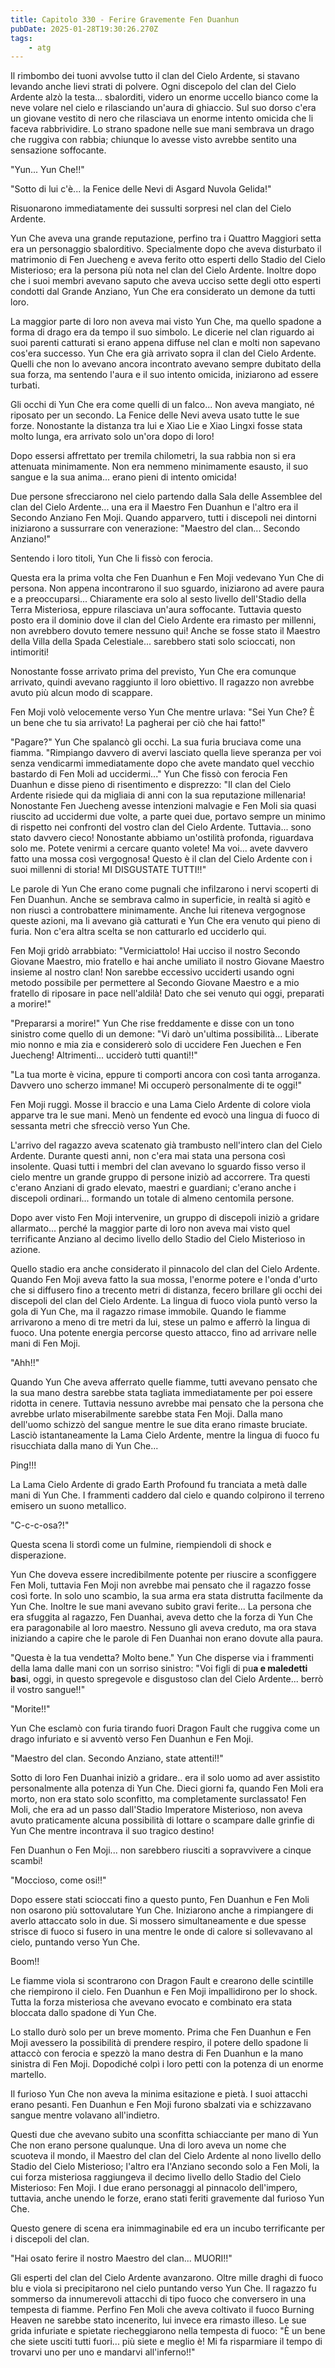 ```yaml
---
title: Capitolo 330 - Ferire Gravemente Fen Duanhun
pubDate: 2025-01-28T19:30:26.270Z
tags:
    - atg
---
```



Il rimbombo dei tuoni avvolse tutto il clan del Cielo Ardente, si stavano levando anche lievi strati di polvere. Ogni discepolo del clan del Cielo Ardente alzò la testa... sbalorditi, videro un enorme uccello bianco come la neve volare nel cielo e rilasciando un'aura di ghiaccio. Sul suo dorso c'era un giovane vestito di nero che rilasciava un enorme intento omicida che li faceva rabbrividire. Lo strano spadone nelle sue mani sembrava un drago che ruggiva con rabbia; chiunque lo avesse visto avrebbe sentito una sensazione soffocante.


"Yun... Yun Che!!"


"Sotto di lui c'è... la Fenice delle Nevi di Asgard Nuvola Gelida!"


Risuonarono immediatamente dei sussulti sorpresi nel clan del Cielo Ardente.


Yun Che aveva una grande reputazione, perfino tra i Quattro Maggiori setta era un personaggio sbalorditivo. Specialmente dopo che aveva disturbato il matrimonio di Fen Juecheng e aveva ferito otto esperti dello Stadio del Cielo Misterioso; era la persona più nota nel clan del Cielo Ardente. Inoltre dopo che i suoi membri avevano saputo che aveva ucciso sette degli otto esperti condotti dal Grande Anziano, Yun Che era considerato un demone da tutti loro.


La maggior parte di loro non aveva mai visto Yun Che, ma quello spadone a forma di drago era da tempo il suo simbolo. Le dicerie nel clan riguardo ai suoi parenti catturati si erano appena diffuse nel clan e molti non sapevano cos'era successo. Yun Che era già arrivato sopra il clan del Cielo Ardente. Quelli che non lo avevano ancora incontrato avevano sempre dubitato della sua forza, ma sentendo l'aura e il suo intento omicida, iniziarono ad essere turbati.


Gli occhi di Yun Che era come quelli di un falco... Non aveva mangiato, né riposato per un secondo. La Fenice delle Nevi aveva usato tutte le sue forze. Nonostante la distanza tra lui e Xiao Lie e Xiao Lingxi fosse stata molto lunga, era arrivato solo un'ora dopo di loro!


Dopo essersi affrettato per tremila chilometri, la sua rabbia non si era attenuata minimamente.
Non era nemmeno minimamente esausto, il suo sangue e la sua anima... erano pieni di intento omicida!


Due persone sfrecciarono nel cielo partendo dalla Sala delle Assemblee del clan del Cielo Ardente... una era il Maestro Fen Duanhun e l'altro era il Secondo Anziano Fen Moji. Quando apparvero, tutti i discepoli nei dintorni iniziarono a sussurrare con venerazione: "Maestro del clan... Secondo Anziano!"


Sentendo i loro titoli, Yun Che li fissò con ferocia.


Questa era la prima volta che Fen Duanhun e Fen Moji vedevano Yun Che di persona. Non appena incontrarono il suo sguardo, iniziarono ad avere paura e a preoccuparsi... Chiaramente era solo al sesto livello dell'Stadio della Terra Misteriosa, eppure rilasciava un'aura soffocante. Tuttavia questo posto era il dominio dove il clan del Cielo Ardente era rimasto per millenni, non avrebbero dovuto temere nessuno qui! Anche se fosse stato il Maestro della Villa della Spada Celestiale... sarebbero stati solo scioccati, non intimoriti!


Nonostante fosse arrivato prima del previsto, Yun Che era comunque arrivato, quindi avevano raggiunto il loro obiettivo. Il ragazzo non avrebbe avuto più alcun modo di scappare.


Fen Moji volò velocemente verso Yun Che mentre urlava: "Sei Yun Che? È un bene che tu sia arrivato! La pagherai per ciò che hai fatto!"


"Pagare?" Yun Che spalancò gli occhi. La sua furia bruciava come una fiamma. "Rimpiango davvero di avervi lasciato quella lieve speranza per voi senza vendicarmi immediatamente dopo che avete mandato quel vecchio bastardo di Fen Moli ad uccidermi..." Yun Che fissò con ferocia Fen Duanhun e disse pieno di risentimento e disprezzo: "Il clan del Cielo Ardente risiede qui da migliaia di anni con la sua reputazione millenaria! Nonostante Fen Juecheng avesse intenzioni malvagie e Fen Moli sia quasi riuscito ad uccidermi due volte, a parte quei due, portavo sempre un minimo di rispetto nei confronti del vostro clan del Cielo Ardente. Tuttavia... sono stato davvero cieco! Nonostante abbiamo un'ostilità profonda, riguardava solo me. Potete venirmi a cercare quanto volete! Ma voi... avete davvero fatto una mossa così vergognosa! Questo è il clan del Cielo Ardente con i suoi millenni di storia! MI DISGUSTATE TUTTI!!"


Le parole di Yun Che erano come pugnali che infilzarono i nervi scoperti di Fen Duanhun. Anche se sembrava calmo in superficie, in realtà si agitò e non riuscì a controbattere minimamente. Anche lui riteneva vergognose queste azioni, ma li avevano già catturati e Yun Che era venuto qui pieno di furia. Non c'era altra scelta se non catturarlo ed ucciderlo qui.


Fen Moji gridò arrabbiato: "Vermiciattolo! Hai ucciso il nostro Secondo Giovane Maestro, mio fratello e hai anche umiliato il nostro Giovane Maestro insieme al nostro clan! Non sarebbe eccessivo ucciderti usando ogni metodo possibile per permettere al Secondo Giovane Maestro e a mio fratello di riposare in pace nell'aldilà! Dato che sei venuto qui oggi, preparati a morire!"


"Prepararsi a morire!" Yun Che rise freddamente e disse con un tono sinistro come quello di un demone: "Vi darò un'ultima possibilità... Liberate mio nonno e mia zia e considererò solo di uccidere Fen Juechen e Fen Juecheng! Altrimenti... ucciderò tutti quanti!!"


"La tua morte è vicina, eppure ti comporti ancora con così tanta arroganza. Davvero uno scherzo immane! Mi occuperò personalmente di te oggi!"


Fen Moji ruggì. Mosse il braccio e una Lama Cielo Ardente di colore viola apparve tra le sue mani. Menò un fendente ed evocò una lingua di fuoco di sessanta metri che sfrecciò verso Yun Che.


L'arrivo del ragazzo aveva scatenato già trambusto nell'intero clan del Cielo Ardente. Durante questi anni, non c'era mai stata una persona così insolente. Quasi tutti i membri del clan avevano lo sguardo fisso verso il cielo mentre un grande gruppo di persone iniziò ad accorrere. Tra questi c'erano Anziani di grado elevato, maestri e guardiani; c'erano anche i discepoli ordinari... formando un totale di almeno centomila persone.


Dopo aver visto Fen Moji intervenire, un gruppo di discepoli iniziò a gridare allarmato... perché la maggior parte di loro non aveva mai visto quel terrificante Anziano al decimo livello dello Stadio del Cielo Misterioso in azione.


Quello stadio era anche considerato il pinnacolo del clan del Cielo Ardente. Quando Fen Moji aveva fatto la sua mossa, l'enorme potere e l'onda d'urto che si diffusero fino a trecento metri di distanza, fecero brillare gli occhi dei discepoli del clan del Cielo Ardente. La lingua di fuoco viola puntò verso la gola di Yun Che, ma il ragazzo rimase immobile. Quando le fiamme arrivarono a meno di tre metri da lui, stese un palmo e afferrò la lingua di fuoco. Una potente energia percorse questo attacco, fino ad arrivare nelle mani di Fen Moji.


"Ahh!!"


Quando Yun Che aveva afferrato quelle fiamme, tutti avevano pensato che la sua mano destra sarebbe stata tagliata immediatamente per poi essere ridotta in cenere.
Tuttavia nessuno avrebbe mai pensato che la persona che avrebbe urlato miserabilmente sarebbe stata Fen Moji. Dalla mano dell'uomo schizzò del sangue mentre le sue dita erano rimaste bruciate. Lasciò istantaneamente la Lama Cielo Ardente, mentre la lingua di fuoco fu risucchiata dalla mano di Yun Che...


Ping!!!


La Lama Cielo Ardente di grado Earth Profound fu tranciata a metà dalle mani di Yun Che. I frammenti caddero dal cielo e quando colpirono il terreno emisero un suono metallico.


"C-c-c-osa?!"


Questa scena li stordì come un fulmine, riempiendoli di shock e disperazione.


Yun Che doveva essere incredibilmente potente per riuscire a sconfiggere Fen Moli, tuttavia Fen Moji non avrebbe mai pensato che il ragazzo fosse così forte. In solo uno scambio, la sua arma era stata distrutta facilmente da Yun Che.
Inoltre le sue mani avevano subito gravi ferite... La persona che era sfuggita al ragazzo, Fen Duanhai, aveva detto che la forza di Yun Che era paragonabile al loro maestro. Nessuno gli aveva creduto, ma ora stava iniziando a capire che le parole di Fen Duanhai non erano dovute alla paura.


"Questa è la tua vendetta? Molto bene." Yun Che disperse via i frammenti della lama dalle mani con un sorriso sinistro: "Voi figli di pu****a e maledetti bas****i, oggi, in questo spregevole e disgustoso clan del Cielo Ardente... berrò il vostro sangue!!"


"Morite!!"


Yun Che esclamò con furia tirando fuori Dragon Fault che ruggiva come un drago infuriato e si avventò verso Fen Duanhun e Fen Moji.


"Maestro del clan. Secondo Anziano, state attenti!!"


Sotto di loro Fen Duanhai iniziò a gridare.. era il solo uomo ad aver assistito personalmente alla potenza di Yun Che. Dieci giorni fa, quando Fen Moli era morto, non era stato solo sconfitto, ma completamente surclassato! Fen Moli, che era ad un passo dall'Stadio Imperatore Misterioso, non aveva avuto praticamente alcuna possibilità di lottare o scampare dalle grinfie di Yun Che mentre incontrava il suo tragico destino!


Fen Duanhun o Fen Moji... non sarebbero riusciti a sopravvivere a cinque scambi!


"Moccioso, come osi!!"


Dopo essere stati scioccati fino a questo punto, Fen Duanhun e Fen Moli non osarono più sottovalutare Yun Che. Iniziarono anche a rimpiangere di averlo attaccato solo in due. Si mossero simultaneamente e due spesse strisce di fuoco si fusero in una mentre le onde di calore si sollevavano al cielo, puntando verso Yun Che.


Boom!!


Le fiamme viola si scontrarono con Dragon Fault e crearono delle scintille che riempirono il cielo. Fen Duanhun e Fen Moji impallidirono per lo shock. Tutta la forza misteriosa che avevano evocato e combinato era stata bloccata dallo spadone di Yun Che.


Lo stallo durò solo per un breve momento. Prima che Fen Duanhun e Fen Moji avessero la possibilità di prendere respiro, il potere dello spadone li attaccò con ferocia e spezzò la mano destra di Fen Duanhun e la mano sinistra di Fen Moji. Dopodiché colpì i loro petti con la potenza di un enorme martello.


Il furioso Yun Che non aveva la minima esitazione e pietà. I suoi attacchi erano pesanti. Fen Duanhun e Fen Moji furono sbalzati via e schizzavano sangue mentre volavano all'indietro.


Questi due che avevano subito una sconfitta schiacciante per mano di Yun Che non erano persone qualunque. Una di loro aveva un nome che scuoteva il mondo, il Maestro del clan del Cielo Ardente al nono livello dello Stadio del Cielo Misterioso; l'altro era l'Anziano secondo solo a Fen Moli, la cui forza misteriosa raggiungeva il decimo livello dello Stadio del Cielo Misterioso: Fen Moji. I due erano personaggi al pinnacolo dell'impero, tuttavia, anche unendo le forze, erano stati feriti gravemente dal furioso Yun Che.


Questo genere di scena era inimmaginabile ed era un incubo terrificante per i discepoli del clan.


"Hai osato ferire il nostro Maestro del clan... MUORI!!"


Gli esperti del clan del Cielo Ardente avanzarono. Oltre mille draghi di fuoco blu e viola si precipitarono nel cielo puntando verso Yun Che. Il ragazzo fu sommerso da innumerevoli attacchi di tipo fuoco che conversero in una tempesta di fiamme. Perfino Fen Moli che aveva coltivato il fuoco Burning Heaven ne sarebbe stato incenerito, lui invece era rimasto illeso. Le sue grida infuriate e spietate riecheggiarono nella tempesta di fuoco: "È un bene che siete usciti tutti fuori... più siete e meglio è! Mi fa risparmiare il tempo di trovarvi uno per uno e mandarvi all'inferno!!"
                                


                                



